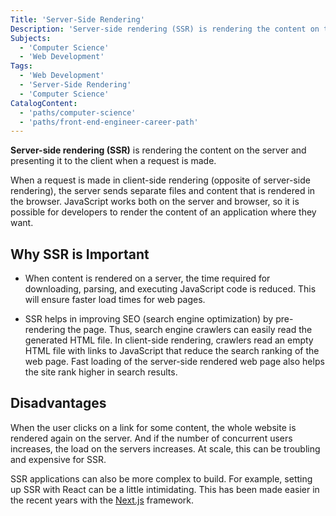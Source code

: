 ```yaml
---
Title: 'Server-Side Rendering'
Description: 'Server-side rendering (SSR) is rendering the content on the server and presenting it to the client when a request is made.'
Subjects:
  - 'Computer Science'
  - 'Web Development'
Tags:
  - 'Web Development'
  - 'Server-Side Rendering'
  - 'Computer Science'
CatalogContent:
  - 'paths/computer-science'
  - 'paths/front-end-engineer-career-path'
---
```


**Server-side rendering (SSR)** is rendering the content on the server and presenting it to the client when a request is made.

When a request is made in client-side rendering (opposite of server-side rendering), the server sends separate files and content that is rendered in the browser. JavaScript works both on the server and browser, so it is possible for developers to render the content of an application where they want.

## Why SSR is Important

- When content is rendered on a server, the time required for downloading, parsing, and executing JavaScript code is reduced. This will ensure faster load times for web pages.

- SSR helps in improving SEO (search engine optimization) by pre-rendering the page. Thus, search engine crawlers can easily read the generated HTML file. In client-side rendering, crawlers read an empty HTML file with links to JavaScript that reduce the search ranking of the web page. Fast loading of the server-side rendered web page also helps the site rank higher in search results.

## Disadvantages

When the user clicks on a link for some content, the whole website is rendered again on the server. And if the number of concurrent users increases, the load on the servers increases. At scale, this can be troubling and expensive for SSR.

SSR applications can also be more complex to build. For example, setting up SSR with React can be a little intimidating. This has been made easier in the recent years with the [Next.js](https://www.codecademy.com/resources/docs/general/what-is-next-js) framework.
